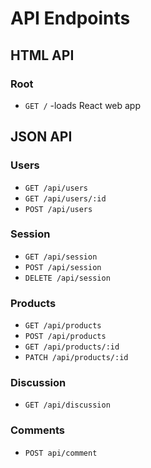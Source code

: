 # API Endpoints

## HTML API

### Root
  - `GET /` -loads React web app

## JSON API

### Users
  - `GET /api/users`
  - `GET /api/users/:id`
  - `POST /api/users`

### Session
  - `GET /api/session`
  - `POST /api/session`
  - `DELETE /api/session`

### Products
  - `GET /api/products`
  - `POST /api/products`
  - `GET /api/products/:id`
  - `PATCH /api/products/:id`

### Discussion
  - `GET /api/discussion`

### Comments
  - `POST api/comment`
